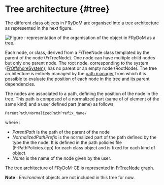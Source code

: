Tree architecture {#tree}
=================

The different class objects in FRyDoM are organised into a tree architecture as represented in the next figure.

![Figure : representation of the organisation of the object in FRyDoM as a tree.](TreeNode_002_w600.png "Figure : representation of the organization of the object in FRyDoM as a tree.")

Each node, or class, derived from a FrTreeNode class templated by the parent of the node (FrTreeNode<ParentType>). One node can have multiple child nodes but only one parent node. The root node, corresponding to the system ([FrOffshoreSystem](#FrOffshoreSystem)), has no parent or an empty node (RootNode). The tree architecture is entirely managed by the [path manager](#FrPathManager) from which it is possible to evaluate the position of each node in the tree and its parent dependencies. 

The nodes are associated to a path, defining the position of the node in the tree. This path is composed of a normalized part (same of of element of the same kind) and a user defined part (name) as follows:

    ParentPath/NormalizedPathPrefix_Name/

where :

- *ParentPath* is the path of the parent of the node
- *NormalizedPathPrefix* is the normalized part of the path defined by the type the the node. It is defined in the path policies file (FrPathPolicies.cpp) for each class object and is fixed for each kind of object.
- *Name* is the name of the node given by the user.


The tree architecture of FRyDoM-CE is represented in [FrTreeNode](#FrTreeNode) graph.

**Note** : *Environment* objects are not included in this tree for now.



